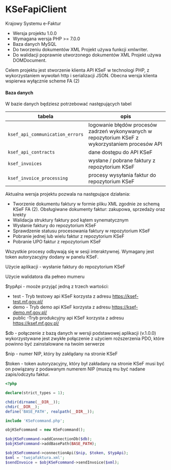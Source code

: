 # KSeFapiClient

Krajowy Systemu e-Faktur

* Wersja projektu 1.0.0
* Wymagana wersja PHP >= 7.0.0
* Baza danych MySQL
* Do tworzeniu dokumentów XML Projekt używa funkcji xmlwriter.
* Do walidacji poprawnie utworzonego dokumentów XML Projekt używa DOMDocument.

Celem projektu jest stworzenie klienta API KSeF w technologi PHP, z wykorzystaniem wywołań http i serializacji JSON. Obecna wersja klienta wspierwa wyłącznie scheme FA (2)

#### Baza danych

W bazie danych będziesz potrzebować następujących tabel

| tabela   	       | opis   	                                                           |
|-----------------|---------------------------------------------------------------------------|
| `ksef_api_communication_errors` 	     | 	logowanie błędów procesów zadrzeń  wykonywanych w repozytorium KSeF z wykorzystaniem procesów API                  | 
| `ksef_api_contracts`	 | 	dane dostępu do API KSeF |
| `ksef_invoices`	     | 	wysłane / pobrane faktury z repozytorium KSeF                                          |
| `ksef_invoice_processing`	     | 	procesy wysyłania faktur do repozytorium KSeF                                          |

Aktualna wersja projektu pozwala na następujące działania:

* Tworzenie dokumentu faktury w formie pliku XML zgodnie ze schemą KSeF FA (2). Obsługiwane dokumenty faktur: zakupowa, sprzedaży oraz krekty
* Walidacja struktury faktury pod kątem synematycznym
* Wysłanie faktury do repozytorium KSeF
* Sprawdzenie statusu procesowania faktury w repozytorium KSeF
* Pobranie jednej lub wielu faktur z repozytorium KSeF
* Pobranie UPO faktur z repozytorium KSeF

Wszystkie procesy odbywają się w sesji interaktywnej. Wymagany jest token autoryzacyjny dodany w panelu KSeF.  

Użycie aplikacji - wysłanie faktury do repozytorium KSeF

Użycie walidatora dla pełneo mumeru

$typApi - mooże przyjąć jedną z trzech wartości:
* test - Tryb testowy api KSeF korzysta z adresu https://ksef-test.mf.gov.pl/
* demo - Tryb demo api KSeF korzysta z adresu https://ksef-demo.mf.gov.pl/
* public -Tryb produkcyjny api KSeF korzysta z adresu https://ksef.mf.gov.pl/

$db - połączenie z bazą danych w wersji podstawowej aplikacji (v.1.0.0) wykorzystywane jest zwykłe połączenie z użyciem roższerzenia PDO, które powinno być zainstalowane na twoim serwerze

$nip - numer NIP, który by zakłądany na stronie KSeF

$token - token autoryzacyjny, który był zakładany na stronie KSeF musi być on powiązany z podawanym numerem NIP (muszą mu być nadane zapis/odczytu faktur.

```php
<?php

declare(strict_types = 1);

chdir(dirname(__DIR__));
chdir(__DIR__);
define('BASE_PATH', realpath(__DIR__));

include 'KSeFcommand.php';

objKSeFcommand = new KSeFcommand();

$objKSeFcommand->addConnectionDb($db);
$objKSeFcommand->addBasePath(BASE_PATH);

$objKSeFcommand->connectionApi($nip, $token, $typApi);
$xml = 'twojafaktura.xml';
$sendInvoice = $objKSeFcommand->sendInvoice($xml);
```

